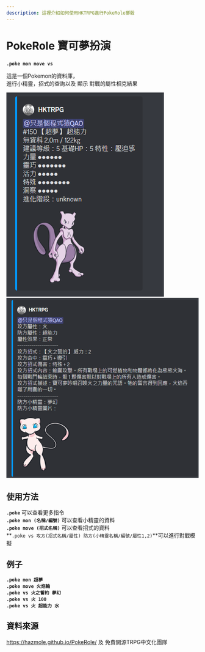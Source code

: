 ```yaml
---
description: 這裡介紹如何使用HKTRPG進行PokeRole擲骰
---
```


# PokeRole 寶可夢扮演

**`.poke mon move vs`**

這是一個Pokemon的資料庫，\
進行小精靈，招式的查詢以及 顯示 對戰的屬性相克結果

<img src="../../.gitbook/assets/image (4).png" alt="" data-size="original"><img src="../../.gitbook/assets/image (1).png" alt="" data-size="original">

## 使用方法

**`.poke`** 可以查看更多指令\
**`.poke mon (名稱/編號)`** 可以查看小精靈的資料\
**`.poke move (招式名稱)`** 可以查看招式的資料 \
**`.poke vs 攻方(招式名稱/屬性) 防方(小精靈名稱/編號/屬性1,2)`**可以進行對戰模擬

## 例子

**`.poke mon 超夢`** \
**`.poke move 火焰輪`** \
**`.poke vs 火之誓約 夢幻`** \
**`.poke vs 火 100`** \
**`.poke vs 火 超能力 水`**

## 資料來源

https://hazmole.github.io/PokeRole/ 及 免費開源TRPG中文化團隊
